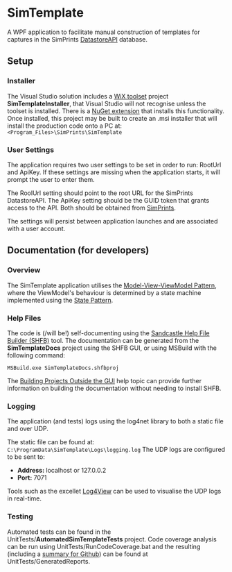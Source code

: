 # SimTemplate
A WPF application to facilitate manual construction of templates for captures in the SimPrints [DatastoreAPI](https://github.com/SimPrints/DataStoreAPI) database.

## Setup
### Installer
The Visual Studio solution includes a [WiX toolset](http://wixtoolset.org/) project **SimTemplateInstaller**, that Visual Studio will not recognise unless the toolset is installed. There is a [NuGet extension](https://visualstudiogallery.msdn.microsoft.com/b6868002-9770-4479-80a7-259de34df527?SRC=VSIDE) that installs this functionality.
Once installed, this project may be built to create an .msi installer that will install the production code onto a PC at:
``
<Program_Files>\SimPrints\SimTemplate
``
### User Settings
The application requires two user settings to be set in order to run: RootUrl and ApiKey. If these settings are missing when the application starts, it will prompt the user to enter them.

The RoolUrl setting should point to the root URL for the SimPrints DatastoreAPI. The ApiKey setting should be the GUID token that grants access to the API. Both should be obtained from [SimPrints](https://github.com/SimPrints).

The settings will persist between application launches and are associated with a user account.

## Documentation (for developers)
### Overview
The SimTemplate application utilises the [Model-View-ViewModel Pattern](https://en.wikipedia.org/wiki/Model%E2%80%93view%E2%80%93viewmodel), where the ViewModel's behaviour is determined by a state machine implemented using the [State Pattern](https://en.wikipedia.org/wiki/State_pattern).

### Help Files
The code is (/will be!) self-documenting using the [Sandcastle Help File Builder (SHFB)](https://github.com/EWSoftware/SHFB) tool.
The documentation can be generated from the **SimTemplateDocs** project using the SHFB GUI, or using MSBuild with the following command:
```
MSBuild.exe SimTemplateDocs.shfbproj
```
The [Building Projects Outside the GUI](http://ewsoftware.github.io/SHFB/html/8ffc0d37-0215-4609-b6f8-dba53a6c5063.htm) help topic can provide further information on building the documentation without needing to install SHFB.

### Logging
The application (and tests) logs using the log4net library to both a static file and over UDP.

The static file can be found at:
``
C:\ProgramData\SimTemplate\Logs\logging.log
``
The UDP logs are configured to be sent to:

* **Address:** localhost or 127.0.0.2
* **Port:** 7071

Tools such as the excellet [Log4View](http://www.log4view.com/log4view/) can be used to visualise the UDP logs in real-time.

### Testing
Automated tests can be found in the UnitTests/**AutomatedSimTemplateTests** project. Code coverage analysis can be run using UnitTests/RunCodeCoverage.bat and the resulting (including a [summary for Github](http://htmlpreview.github.com/?https://github.com/SimPrints/SimTemplate/blob/master/UnitTests/GeneratedReports/ReportGenerator%20Output/summary.htm)) can be found at UnitTests/GeneratedReports.
